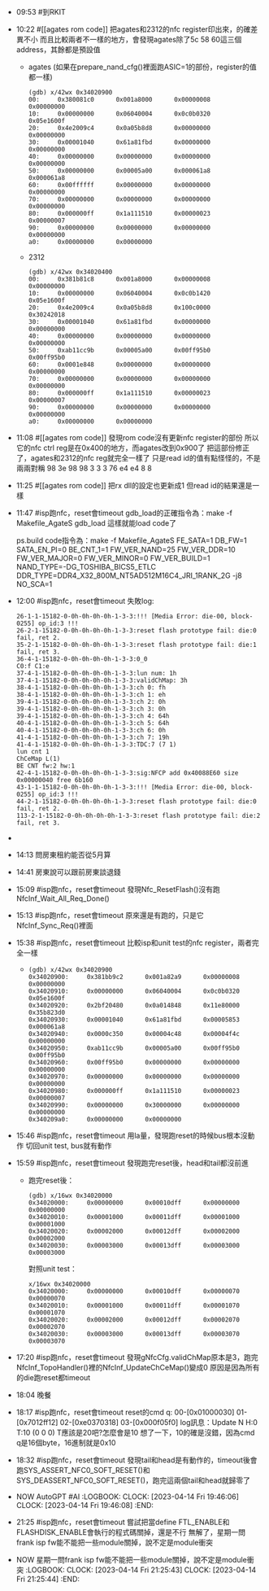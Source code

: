 - 09:53 #到RKIT
- 10:22 #[[agates rom code]]
  把agates和2312的nfc register印出來，的確差異不小
  而且比較兩者不一樣的地方，會發現agates除了5c 58 60這三個address，其餘都是預設值
	- agates (如果在prepare_nand_cfg()裡面跑ASIC=1的部份，register的值都一樣)
	  ```
	  (gdb) x/42wx 0x34020900
	  00:     0x380081c0      0x001a8000      0x00000008      0x00000000
	  10:     0x00000000      0x06040004      0x0c0b0320      0x05e1600f
	  20:     0x4e2009c4      0x0a05b8d8      0x00000000      0x00000000
	  30:     0x00001040      0x61a81fbd      0x00000000      0x00000000
	  40:     0x00000000      0x00000000      0x00000000      0x00000000
	  50:     0x00000000      0x00005a00      0x000061a8      0x000061a8
	  60:     0x00ffffff      0x00000000      0x00000000      0x00000000
	  70:     0x00000000      0x00000000      0x00000000      0x00000000
	  80:     0x000000ff      0x1a111510      0x00000023      0x00000007
	  90:     0x00000000      0x00000000      0x00000000      0x00000000
	  a0:     0x00000000      0x00000000
	  ```
	- 2312
	  ```
	  (gdb) x/42wx 0x34020400
	  00:     0x381b81c8      0x001a8000      0x00000008      0x00000000
	  10:     0x00000000      0x06040004      0x0c0b1420      0x05e1600f
	  20:     0x4e2009c4      0x0a05b8d8      0x100c0000      0x30242018
	  30:     0x00001040      0x61a81fbd      0x00000000      0x00000000
	  40:     0x00000000      0x00000000      0x00000000      0x00000000
	  50:     0xab11cc9b      0x00005a00      0x00ff95b0      0x00ff95b0
	  60:     0x0001e848      0x00000000      0x00000000      0x00000000
	  70:     0x00000000      0x00000000      0x00000000      0x00000000
	  80:     0x000000ff      0x1a111510      0x00000023      0x00000007
	  90:     0x00000000      0x00000000      0x00000000      0x00000000
	  a0:     0x00000000      0x00000000
	  ```
- 11:08 #[[agates rom code]]
  發現rom code沒有更新nfc register的部份
  所以它的nfc ctrl reg是在0x400的地方，而agates改到0x900了
  把這部份修正了，agates和2312的nfc reg就完全一樣了
  只是read id的值有點怪怪的，不是兩兩對稱
  98 3e 98 98 3 3 3 76 e4 e4 8 8
- 11:25 #[[agates rom code]]
  把rx dll的設定也更新成1
  但read id的結果還是一樣
- 11:47 #isp跑nfc，reset會timeout
  gdb_load的正確指令為：make -f Makefile_AgateS gdb_load
  這樣就能load code了
  
  ps.build code指令為：make -f Makefile_AgateS FE_SATA=1 DB_FW=1 SATA_EN_PI=0 BE_CNT_1=1 FW_VER_NAND=25 FW_VER_DDR=10 FW_VER_MAJOR=0 FW_VER_MINOR=0 FW_VER_BUILD=1 NAND_TYPE=-DG_TOSHIBA_BICS5_ETLC  DDR_TYPE=DDR4_X32_800M_NT5AD512M16C4_JRI_1RANK_2G -j8 NO_SCA=1
- 12:00 #isp跑nfc，reset會timeout
  失敗log:
  ```
  26-1-1-15182-0-0h-0h-0h-0h-1-3-3:!!! [Media Error: die-00, block-0255] op_id:3 !!!
  26-2-1-15182-0-0h-0h-0h-0h-1-3-3:reset flash prototype fail: die:0 fail, ret 2.
  35-2-1-15182-0-0h-0h-0h-0h-1-3-3:reset flash prototype fail: die:1 fail, ret 3.
  36-4-1-15182-0-0h-0h-0h-0h-1-3-3:0_0
  C0:f C1:e
  37-4-1-15182-0-0h-0h-0h-0h-1-3-3:lun num: 1h
  37-4-1-15182-0-0h-0h-0h-0h-1-3-3:validChMap: 3h
  38-4-1-15182-0-0h-0h-0h-0h-1-3-3:ch 0: fh
  38-4-1-15182-0-0h-0h-0h-0h-1-3-3:ch 1: eh
  39-4-1-15182-0-0h-0h-0h-0h-1-3-3:ch 2: 0h
  39-4-1-15182-0-0h-0h-0h-0h-1-3-3:ch 3: 0h
  39-4-1-15182-0-0h-0h-0h-0h-1-3-3:ch 4: 64h
  40-4-1-15182-0-0h-0h-0h-0h-1-3-3:ch 5: 64h
  40-4-1-15182-0-0h-0h-0h-0h-1-3-3:ch 6: 0h
  41-4-1-15182-0-0h-0h-0h-0h-1-3-3:ch 7: 19h
  41-4-1-15182-0-0h-0h-0h-0h-1-3-3:TDC:7 (7 1)
  lun cnt 1
  ChCeMap L(1)
  BE CNT fw:2 hw:1
  42-4-1-15182-0-0h-0h-0h-0h-1-3-3:sig:NFCP add 0x40088E60 size 0x00000040 free 6b160
  43-1-1-15182-0-0h-0h-0h-0h-1-3-3:!!! [Media Error: die-00, block-0255] op_id:3 !!!
  44-2-1-15182-0-0h-0h-0h-0h-1-3-3:reset flash prototype fail: die:0 fail, ret 2.
  113-2-1-15182-0-0h-0h-0h-0h-1-3-3:reset flash prototype fail: die:2 fail, ret 3.
  ```
-
- 14:13 問房東租約能否從5月算
- 14:41 房東說可以跟前房東談退錢
- 15:09 #isp跑nfc，reset會timeout
  發現Nfc_ResetFlash()沒有跑NfcInf_Wait_All_Req_Done()
- 15:13 #isp跑nfc，reset會timeout 原來還是有跑的，只是它NfcInf_Sync_Req()裡面
- 15:38 #isp跑nfc，reset會timeout
  比較isp和unit test的nfc register，兩者完全一樣
	- ```
	  (gdb) x/42wx 0x34020900
	  0x34020900:     0x381bb9c2      0x001a82a9      0x00000008      0x00000000
	  0x34020910:     0x00000000      0x06040004      0x0c0b0320      0x05e1600f
	  0x34020920:     0x2bf20480      0x0a014848      0x11e80000      0x35b823d0
	  0x34020930:     0x00001040      0x61a81fbd      0x00005853      0x000061a8
	  0x34020940:     0x0000c350      0x00004c48      0x00004f4c      0x00000000
	  0x34020950:     0xab11cc9b      0x00005a00      0x00ff95b0      0x00ff95b0
	  0x34020960:     0x00ff95b0      0x00000000      0x00000000      0x00000000
	  0x34020970:     0x00000000      0x00000000      0x00000000      0x00000000
	  0x34020980:     0x000000ff      0x1a111510      0x00000023      0x00000007
	  0x34020990:     0x00000000      0x30000000      0x00000000      0x00000000
	  0x340209a0:     0x00000000      0x00000000
	  ```
- 15:46 #isp跑nfc，reset會timeout
  用la量，發現跑reset的時候bus根本沒動作
  切回unit test, bus就有動作
- 15:59 #isp跑nfc，reset會timeout
  發現跑完reset後，head和tail都沒前進
	- 跑完reset後：
	  ```
	  (gdb) x/16wx 0x34020000
	  0x34020000:     0x00000000      0x00010dff      0x00000000      0x00000000
	  0x34020010:     0x00001000      0x00011dff      0x00001000      0x00001000
	  0x34020020:     0x00002000      0x00012dff      0x00002000      0x00002000
	  0x34020030:     0x00003000      0x00013dff      0x00003000      0x00003000
	  ```
	  對照unit test：
	  ```
	  x/16wx 0x34020000
	  0x34020000:     0x00000000      0x00010dff      0x00000070      0x00000070
	  0x34020010:     0x00001000      0x00011dff      0x00001070      0x00001070
	  0x34020020:     0x00002000      0x00012dff      0x00002070      0x00002070
	  0x34020030:     0x00003000      0x00013dff      0x00003070      0x00003070
	  ```
- 17:20 #isp跑nfc，reset會timeout
  發現gNfcCfg.validChMap原本是3，跑完NfcInf_TopoHandler()裡的NfcInf_UpdateChCeMap()變成0
  原因是因為所有的die跑reset都timeout
- 18:04 晚餐
- 18:17 #isp跑nfc，reset會timeout
  reset的cmd q:
  00-[0x01000030]
  01-[0x7012ff12]
  02-[0xe0370318]
  03-[0x000f05f0]
  log訊息：Update N H:0 T:10 (0 0 0)
  T應該是20吧?怎麼會是10
  想了一下，10的確是沒錯，因為cmd q是16個byte，16進制就是0x10
- 18:32 #isp跑nfc，reset會timeout
  發現tail和head是有動作的，timeout後會跑SYS_ASSERT_NFC0_SOFT_RESET()和SYS_DEASSERT_NFC0_SOFT_RESET()，跑完這兩個tail和head就歸零了
- NOW AutoGPT #AI
  :LOGBOOK:
  CLOCK: [2023-04-14 Fri 19:46:06]
  CLOCK: [2023-04-14 Fri 19:46:08]
  :END:
- 21:25 #isp跑nfc，reset會timeout 
  嘗試把當define FTL_ENABLE和FLASHDISK_ENABLE會執行的程式碼關掉，還是不行
  無解了，星期一問frank isp fw能不能把一些module關掉，說不定是module衝突
- NOW 星期一問frank isp fw能不能把一些module關掉，說不定是module衝突
  :LOGBOOK:
  CLOCK: [2023-04-14 Fri 21:25:43]
  CLOCK: [2023-04-14 Fri 21:25:44]
  :END: